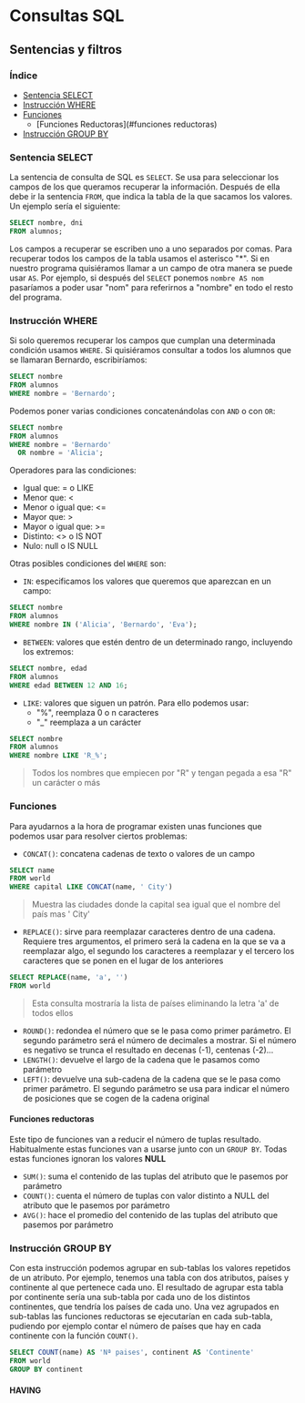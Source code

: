# Consultas SQL
## Sentencias y filtros
### Índice
- [Sentencia SELECT](#sentencia-select)
- [Instrucción WHERE](#instrucción-where)
- [Funciones](#funciones)
  - [Funciones Reductoras](#funciones reductoras)
- [Instrucción GROUP BY](#instrucción-group-by)

### Sentencia SELECT
La sentencia de consulta de SQL es `SELECT`.
Se usa para seleccionar los campos de los que queramos recuperar la información. Después de ella debe ir la sentencia `FROM`, que indica la tabla de la que sacamos los valores. Un ejemplo sería el siguiente:

```sql
SELECT nombre, dni
FROM alumnos;
```
Los campos a recuperar se escriben uno a uno separados por comas. Para recuperar todos los campos de la tabla usamos el asterisco "*". Si en nuestro programa quisiéramos llamar a un campo de otra manera se puede usar `AS`. Por ejemplo, si después del `SELECT` ponemos `nombre AS nom` pasaríamos a poder usar "nom" para referirnos a "nombre" en todo el resto del programa.

### Instrucción WHERE

Si solo queremos recuperar los campos que cumplan una determinada condición usamos `WHERE`. Si quisiéramos consultar a todos los alumnos que se llamaran Bernardo, escribiríamos:
```sql
SELECT nombre
FROM alumnos
WHERE nombre = 'Bernardo';
```
Podemos poner varias condiciones concatenándolas con `AND` o con `OR`:
```sql
SELECT nombre
FROM alumnos
WHERE nombre = 'Bernardo'
  OR nombre = 'Alicia';
```
Operadores para las condiciones: 
* Igual que: = o LIKE
* Menor que: <
* Menor o igual que: <=
* Mayor que: >
* Mayor o igual que: >=
* Distinto: <> o IS NOT
* Nulo: null o IS NULL

Otras posibles condiciones del `WHERE` son:
* `IN`: especificamos los valores que queremos que aparezcan en un campo:
```sql
SELECT nombre
FROM alumnos
WHERE nombre IN ('Alicia', 'Bernardo', 'Eva');
```
* `BETWEEN`: valores que estén dentro de un determinado rango, incluyendo los extremos:
```sql
SELECT nombre, edad
FROM alumnos
WHERE edad BETWEEN 12 AND 16;
```
* `LIKE`: valores que siguen un patrón. Para ello podemos usar:
  * "%", reemplaza 0 o n caracteres
  * "_" reemplaza a un carácter
```sql
SELECT nombre
FROM alumnos
WHERE nombre LIKE 'R_%';
```
> Todos los nombres que empiecen por "R" y tengan pegada a esa "R" un carácter o más

### Funciones
Para ayudarnos a la hora de programar existen unas funciones que podemos usar para resolver ciertos problemas:

* `CONCAT()`: concatena cadenas de texto o valores de un campo
```sql
SELECT name
FROM world
WHERE capital LIKE CONCAT(name, ' City')
```

> Muestra las ciudades donde la capital sea igual que el nombre del país mas ' City'

* `REPLACE()`:  sirve para reemplazar caracteres dentro de una cadena. Requiere tres argumentos, el primero será la cadena en la que se va a reemplazar algo, el segundo los caracteres a reemplazar y el tercero los caracteres que se ponen en el lugar de los anteriores

```sql
SELECT REPLACE(name, 'a', '')
FROM world
```

> Esta consulta mostraría la lista de países eliminando la letra 'a' de todos ellos

* `ROUND()`:  redondea el número que se le pasa como primer parámetro. El segundo parámetro será el número de decimales a mostrar. Si el número es negativo se trunca el resultado en decenas (-1), centenas (-2)...
* `LENGTH()`: devuelve el largo de la cadena que le pasamos como parámetro
* `LEFT()`: devuelve una sub-cadena de la cadena que se le pasa como primer parámetro. El segundo parámetro se usa para indicar el número de posiciones que se cogen de la cadena original

#### Funciones reductoras

Este tipo de funciones van a reducir el número de tuplas resultado. Habitualmente estas funciones van a usarse junto con un `GROUP BY`. Todas estas funciones ignoran los valores **NULL**

* `SUM()`: suma el contenido de las tuplas del atributo que le pasemos por parámetro
* `COUNT()`: cuenta el número de tuplas con valor distinto a NULL del atributo que le pasemos por parámetro
* `AVG()`: hace el promedio del contenido de las tuplas del atributo que pasemos por parámetro

### Instrucción GROUP BY

Con esta instrucción podemos agrupar en sub-tablas los valores repetidos de un atributo. Por ejemplo, tenemos una tabla con dos atributos, países y continente al que pertenece cada uno. El resultado de agrupar esta tabla por continente sería una sub-tabla por cada uno de los distintos continentes, que tendría los países de cada uno. Una vez agrupados en sub-tablas las funciones reductoras se ejecutarían en cada sub-tabla, pudiendo por ejemplo contar el número de países que hay en cada continente con la función `COUNT()`. 

```sql
SELECT COUNT(name) AS 'Nª paises', continent AS 'Continente'
FROM world
GROUP BY continent
```

#### HAVING

